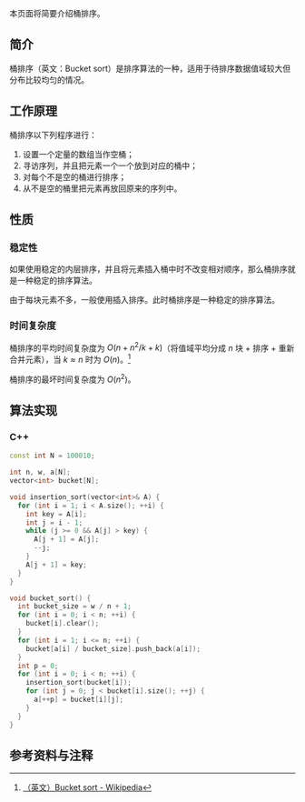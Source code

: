 本页面将简要介绍桶排序。

## 简介

桶排序（英文：Bucket sort）是排序算法的一种，适用于待排序数据值域较大但分布比较均匀的情况。

## 工作原理

桶排序以下列程序进行：

1. 设置一个定量的数组当作空桶；
2. 寻访序列，并且把元素一个一个放到对应的桶中；
3. 对每个不是空的桶进行排序；
4. 从不是空的桶里把元素再放回原来的序列中。

## 性质

### 稳定性

如果使用稳定的内层排序，并且将元素插入桶中时不改变相对顺序，那么桶排序就是一种稳定的排序算法。

由于每块元素不多，一般使用插入排序。此时桶排序是一种稳定的排序算法。

### 时间复杂度

桶排序的平均时间复杂度为 $O(n + n^2/k + k)$（将值域平均分成 $n$ 块 + 排序 + 重新合并元素），当 $k\approx n$ 时为 $O(n)$。[^ref1]

桶排序的最坏时间复杂度为 $O(n^2)$。

## 算法实现

### C++

```cpp
const int N = 100010;

int n, w, a[N];
vector<int> bucket[N];

void insertion_sort(vector<int>& A) {
  for (int i = 1; i < A.size(); ++i) {
    int key = A[i];
    int j = i - 1;
    while (j >= 0 && A[j] > key) {
      A[j + 1] = A[j];
      --j;
    }
    A[j + 1] = key;
  }
}

void bucket_sort() {
  int bucket_size = w / n + 1;
  for (int i = 0; i < n; ++i) {
    bucket[i].clear();
  }
  for (int i = 1; i <= n; ++i) {
    bucket[a[i] / bucket_size].push_back(a[i]);
  }
  int p = 0;
  for (int i = 0; i < n; ++i) {
    insertion_sort(bucket[i]);
    for (int j = 0; j < bucket[i].size(); ++j) {
      a[++p] = bucket[i][j];
    }
  }
}
```

## 参考资料与注释
[^ref1]: [（英文）Bucket sort - Wikipedia](https://en.wikipedia.org/wiki/Bucket_sort#Average-case_analysis)